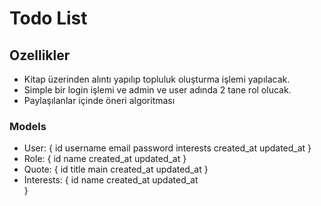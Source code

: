 # Todo List

## Ozellikler
- Kitap üzerinden alıntı yapılıp topluluk oluşturma işlemi yapılacak.
- Simple bir login işlemi ve admin ve user adında 2 tane rol olucak.
- Paylaşılanlar içinde öneri algoritması


### Models
- User: {
    id
    username
    email
    password
    interests
    created_at
    updated_at
}
- Role: {
    id
    name
    created_at
    updated_at
}
- Quote: {
    id
    title
    main
    created_at
    updated_at
}
- Interests: {
    id
    name
    created_at
    updated_at   
}
